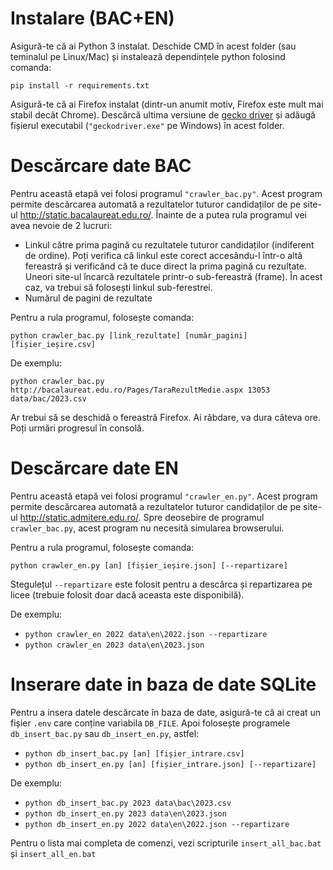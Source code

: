 # Instalare (BAC+EN)

Asigură-te că ai Python 3 instalat. Deschide CMD în acest folder (sau teminalul pe Linux/Mac) și instalează dependințele python folosind comanda:

`pip install -r requirements.txt`

Asigură-te că ai Firefox instalat (dintr-un anumit motiv, Firefox este mult mai stabil decât Chrome). Descărcă ultima versiune de [gecko driver](https://github.com/mozilla/geckodriver/releases) și adăugă fișierul executabil (`"geckodriver.exe"` pe Windows) în acest folder.

# Descărcare date BAC

Pentru această etapă vei folosi programul `"crawler_bac.py"`. Acest program permite descărcarea automată a rezultatelor tuturor candidaților de pe site-ul http://static.bacalaureat.edu.ro/. Înainte de a putea rula programul vei avea nevoie de 2 lucruri:

- Linkul către prima pagină cu rezultatele tuturor candidaților (indiferent de ordine). Poți verifica că linkul este corect accesându-l într-o altă fereastră și verificând că te duce direct la prima pagină cu rezultate. Uneori site-ul încarcă rezultatele printr-o sub-fereastră (frame). În acest caz, va trebui să folosești linkul sub-ferestrei.
- Numărul de pagini de rezultate

Pentru a rula programul, folosește comanda:

`python crawler_bac.py [link_rezultate] [număr_pagini] [fișier_ieșire.csv]`

De exemplu:

`python crawler_bac.py http://bacalaureat.edu.ro/Pages/TaraRezultMedie.aspx 13053 data/bac/2023.csv`

Ar trebui să se deschidă o fereastră Firefox. Ai răbdare, va dura câteva ore. Poți urmări progresul în consolă.

# Descărcare date EN

Pentru această etapă vei folosi programul `"crawler_en.py"`. Acest program permite descărcarea automată a rezultatelor tuturor candidaților de pe site-ul http://static.admitere.edu.ro/. Spre deosebire de programul `crawler_bac.py`, acest program nu necesită simularea browserului.

Pentru a rula programul, folosește comanda:

`python crawler_en.py [an] [fișier_ieșire.json] [--repartizare]`

Stegulețul `--repartizare` este folosit pentru a descărca și repartizarea pe licee (trebuie folosit doar dacă aceasta este disponibilă).

De exemplu:

- `python crawler_en 2022 data\en\2022.json --repartizare`
- `python crawler_en 2023 data\en\2023.json`

# Inserare date in baza de date SQLite

Pentru a insera datele descărcate în baza de date, asigură-te că ai creat un fișier `.env` care conține variabila `DB_FILE`. Apoi folosește programele `db_insert_bac.py` sau `db_insert_en.py`, astfel:

- `python db_insert_bac.py [an] [fișier_intrare.csv]`
- `python db_insert_en.py [an] [fișier_intrare.json] [--repartizare]`

De exemplu:

- `python db_insert_bac.py 2023 data\bac\2023.csv`
- `python db_insert_en.py 2023 data\en\2023.json`
- `python db_insert_en.py 2022 data\en\2022.json --repartizare`

Pentru o lista mai completa de comenzi, vezi scripturile `insert_all_bac.bat` și `insert_all_en.bat`

